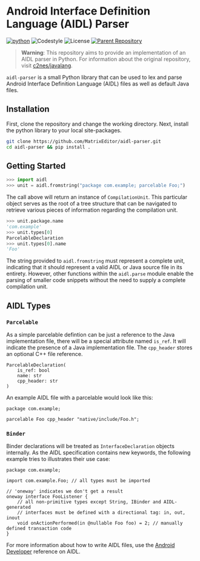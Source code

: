 # Android Interface Definition Language (AIDL) Parser

[![python](https://img.shields.io/badge/python-3.8+-blue.svg?logo=python&labelColor=grey)](https://www.python.org/downloads/)
![Codestyle](https://img.shields.io:/static/v1?label=Codestyle&message=black&color=black)
![License](https://img.shields.io:/static/v1?label=License&message=MIT&color=blue)
[![Parent Repository](https://img.shields.io:/static/v1?label=Parent&message=c2nes/javalang&color=lightgrey)](https://github.com/c2nes/javalang)

> **Warning**: This repository aims to provide an implementation of an AIDL parser in Python. For information about the original repository, visit [c2nes/javalang](https://github.com/c2nes/javalang).

`aidl-parser` is a small Python library that can be used to lex and parse Android Interface Definition Language (AIDL) files as well as default Java files.

## Installation

First, clone the repository and change the working directory. Next, install the python library to your local site-packages.

```bash
git clone https://github.com/MatrixEditor/aidl-parser.git
cd aidl-parser && pip install .
```


## Getting Started

```python
>>> import aidl
>>> unit = aidl.fromstring("package com.example; parcelable Foo;")
```

The call above will return an instance of `CompilationUnit`. This particular object serves as the root of a tree structure that can be navigated to retrieve various pieces of information regarding the compilation unit.

```python
>>> unit.package.name
'com.example'
>>> unit.types[0]
ParcelableDeclaration
>>> unit.types[0].name
'Foo'
```

The string provided to `aidl.fromstring` must represent a complete unit, indicating that it should represent a valid AIDL or Java source file in its entirety. However, other functions within the `aidl.parse` module enable the parsing of smaller code snippets without the need to supply a complete compilation unit.

## AIDL Types

### `Parcelable`

As a simple parcelable defintion can be just a reference to the Java implementation file, there will be a special attribute named `is_ref`. It will indicate the presence of a Java implementation file. The `cpp_header` stores an optional C++ file reference.

    ParcelableDeclaration(
        is_ref: bool
        name: str
        cpp_header: str
    )

An example AIDL file with a parcelable would look like this:
```aidl
package com.example;

parcelable Foo cpp_header "native/include/Foo.h";
```

### `Binder`

Binder declarations will be treated as `InterfaceDeclaration` objects internally. As the AIDL specification contains new keywords, the following example tries to illustrates their use case:

```aidl
package com.example;

import com.example.Foo; // all types must be imported

// 'oneway' indicates we don't get a result
oneway interface FooListener {
    // all non-primitive types except String, IBinder and AIDL-generated
    // interfaces must be defined with a directional tag: in, out, inout
    void onActionPerformed(in @nullable Foo foo) = 2; // manually defined transaction code
}
```

For more information about how to write AIDL files, use the [Android Developer](https://developer.android.com/guide/components/aidl?hl=en) reference on AIDL.
